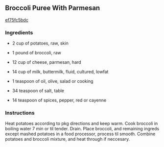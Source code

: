 ## Broccoli Puree With Parmesan

[ef75fc5bdc](http://www.food.com/recipe/broccoli-puree-with-parmesan-238378)

### Ingredients

 - 2 cup of potatoes, raw, skin

 - 1 pound of broccoli, raw

 - 12 cup of cheese, parmesan, hard

 - 14 cup of milk, buttermilk, fluid, cultured, lowfat

 - 1 teaspoon of oil, olive, salad or cooking

 - 34 teaspoon of salt, table

 - 14 teaspoon of spices, pepper, red or cayenne

### Instructions

Heat potatoes according to pkg directions and keep warm. Cook broccoli in boiling water 7 min or til tender. Drain. Place broccoli, and remaining ingreds except mashed potatoes in a food processor, process til smooth. Combine potatoes and broccoli mixture, and heat through if neccesary.